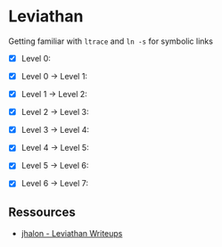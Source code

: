 # Leviathan

Getting familiar with `ltrace` and `ln -s` for symbolic links

- [X] Level 0:
- [X] Level 0 -> Level 1:
- [X] Level 1 -> Level 2:
- [X] Level 2 -> Level 3:
- [X] Level 3 -> Level 4:
- [X] Level 4 -> Level 5:
- [X] Level 5 -> Level 6:
- [X] Level 6 -> Level 7:



## Ressources

- [jhalon - Leviathan Writeups](https://jhalon.github.io/over-the-wire-leviathan/)

